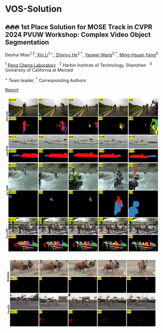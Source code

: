 # VOS-Solution
## 🔥🔥🔥 1st Place Solution for MOSE Track in CVPR 2024 PVUW Workshop: Complex Video Object Segmentation

Deshui Miao<sup>1,2</sup>, [Xin Li](https://sites.google.com/view/xinli-homepage)<sup>1,+</sup>, [Zhenyu He](https://scholar.google.com/citations?hl=zh-CN&user=cv8_7usAAAAJ)<sup>2,\*</sup>, [Yaowei Wang](https://scholar.google.com/citations?hl=zh-CN&user=o_DllmIAAAAJ)<sup>2,*</sup>, [Ming-Hsuan Yang](https://scholar.google.com/citations?hl=zh-CN&user=p9-ohHsAAAAJ)<sup>3</sup>

<sup>1</sup> [Peng Cheng Laboratory](https://https://www.pcl.ac.cn/) &nbsp; <sup>2</sup> Harbin Institute of Technology, Shenzhen &nbsp; <sup>3</sup> University of California at Merced &nbsp;

<sup>+</sup> Team leader, 
<sup>\*</sup> Corresponding Authors

[Report](https://arxiv.org/pdf/2406.04600)

![Demo](demo/MOSE-test/complex_case.jpg)

![Demo](demo/MOSE-test/small_case.jpg)

